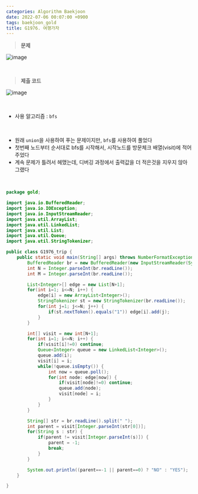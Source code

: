 ```yaml
---
categories: Algorithm Baekjoon
date: 2022-07-06 00:07:00 +0900
tags: baekjoon_gold
title: G1976. 여행가자
---
```


> **문제**

![image](https://user-images.githubusercontent.com/80896077/177611116-2c7f4c93-fca0-46c8-b425-dba2b5e18542.png)

<br>

> **제출 코드**

![image](https://user-images.githubusercontent.com/80896077/177611128-bccba932-be3e-4678-a6b2-35f32326a42b.png)

<br>

- 사용 알고리즘 : `bfs`

<br>

- 원래 `union`을 사용하여 푸는 문제이지만, `bfs`를 사용하여 풀었다
- 첫번째 노드부터 순서대로 bfs를 시작해서, 시작노드를 방문체크 배열(visit)에 적어주었다
- 계속 문제가 틀려서 헤맸는데, 디버깅 과정에서 출력값을 더 적은것을 지우지 않아 그랬다

<br>

```java
package gold;

import java.io.BufferedReader;
import java.io.IOException;
import java.io.InputStreamReader;
import java.util.ArrayList;
import java.util.LinkedList;
import java.util.List;
import java.util.Queue;
import java.util.StringTokenizer;

public class G1976_trip {
	public static void main(String[] args) throws NumberFormatException, IOException {
		BufferedReader br = new BufferedReader(new InputStreamReader(System.in));
		int N = Integer.parseInt(br.readLine());
		int M = Integer.parseInt(br.readLine());

		List<Integer>[] edge = new List[N+1];
		for(int i=1; i<=N; i++) {
			edge[i] = new ArrayList<Integer>();
			StringTokenizer st = new StringTokenizer(br.readLine());
			for(int j=1; j<=N; j++) {
				if(st.nextToken().equals("1")) edge[i].add(j);
			}
		}

		int[] visit = new int[N+1];
		for(int i=1; i<=N; i++) {
			if(visit[i]!=0) continue;
			Queue<Integer> queue = new LinkedList<Integer>();
			queue.add(i);
			visit[i] = i;
			while(!queue.isEmpty()) {
				int now = queue.poll();
				for(int node: edge[now]) {
					if(visit[node]!=0) continue;
					queue.add(node);
					visit[node] = i;
				}
			}
		}

		String[] str = br.readLine().split(" ");
		int parent = visit[Integer.parseInt(str[0])];
		for(String s : str) {
			if(parent != visit[Integer.parseInt(s)]) {
				parent = -1;
				break;
			}
		}

		System.out.println((parent==-1 || parent==0) ? "NO" : "YES");
	}

}
```

